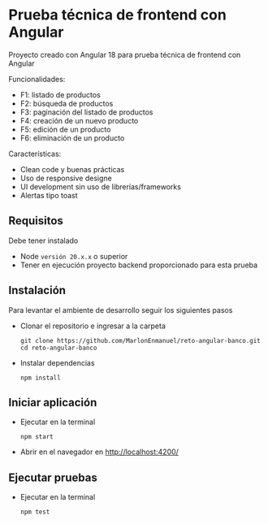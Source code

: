 # Prueba técnica de frontend con Angular

Proyecto creado con Angular 18 para prueba técnica de frontend con Angular

Funcionalidades:
- F1: listado de productos
- F2: búsqueda de productos
- F3: paginación del listado de productos
- F4: creación de un nuevo producto
- F5: edición de un producto
- F6: eliminación de un producto

Características:
- Clean code y buenas prácticas
- Uso de responsive designe
- UI development sin uso de librerías/frameworks
- Alertas tipo toast

## Requisitos
Debe tener instalado
- Node `versión 20.x.x` o superior
- Tener en ejecución proyecto backend proporcionado para esta prueba

## Instalación
Para levantar el ambiente de desarrollo seguir los siguientes pasos

- Clonar el repositorio e ingresar a la carpeta
    ```
    git clone https://github.com/MarlonEnmanuel/reto-angular-banco.git
    cd reto-angular-banco
    ```

- Instalar dependencias
    ```
    npm install
    ```

## Iniciar aplicación

- Ejecutar en la terminal
    ```
    npm start
    ```

- Abrir en el navegador en [http://localhost:4200/](http://localhost:4200/)


## Ejecutar pruebas

- Ejecutar en la terminal
    ```
    npm test
    ```
